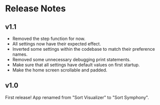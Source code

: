 Release Notes
=============

v1.1
----

- Removed the step function for now.
- All settings now have their expected effect.
- Inverted some settings within the codebase to match their preference names.
- Removed some unnecessary debugging print statements.
- Make sure that all settings have default values on first startup.
- Make the home screen scrollable and padded.

v1.0
----

First release! App renamed from "Sort Visualizer" to "Sort Symphony".